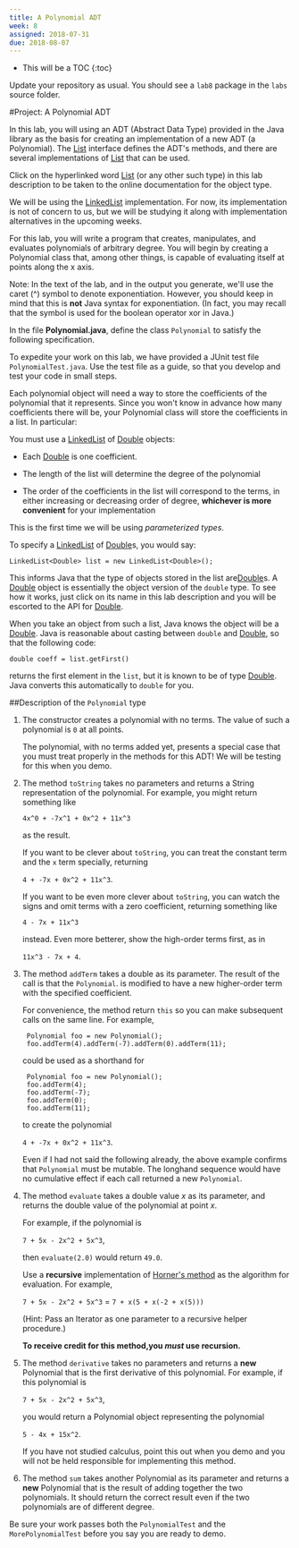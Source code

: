 ```yaml
---
title: A Polynomial ADT
week: 8
assigned: 2018-07-31
due: 2018-08-07
---
```

* This will be a TOC
{:toc}

Update your repository as usual.  You should see a `lab8` package in the `labs` source folder.

#Project: A Polynomial ADT

In this lab, you will using an ADT (Abstract Data Type) provided in the Java library as the basis for creating an implementation of a new ADT (a Polynomial).  The [List](http://java.sun.com/javase/7/docs/api/java/util/List.html) interface defines the ADT\'s methods, and there are several implementations of [List](http://java.sun.com/javase/7/docs/api/java/util/List.html) that can be used.  

Click on the hyperlinked word [List](http://java.sun.com/javase/7/docs/api/java/util/List.html)  (or any other such type) in this lab description to be taken to the online documentation for the object type.

We will be using the [LinkedList](http://java.sun.com/javase/7/docs/api/java/util/LinkedList.html) implementation.  For now, its implementation is not of concern to us, but we will be studying it along with implementation alternatives in the upcoming weeks.

For this lab, you will write a program that creates, manipulates, and evaluates polynomials of arbitrary degree.  You will begin by creating a Polynomial class that, among other things, is capable of evaluating itself at points along the x axis.  

Note: In the text of the lab, and in the output you generate, we\'ll use the caret (^) symbol to denote exponentiation.  However, you should keep in mind that this is **not** Java syntax for exponentiation. (In fact, you may recall that the symbol is used for the boolean operator xor in Java.)

In the file **Polynomial.java**, define the class `Polynomial` to satisfy the following specification.

To expedite your work on this lab, we have provided a JUnit test file `PolynomialTest.java`. Use the test file as a guide, so that you develop and test your code in small steps.

Each polynomial object will need a way to store the coefficients of the polynomial that  it represents.  Since you won\'t know in advance how many coefficients there will be, your Polynomial class will store the coefficients in a list.  In particular:

You must use a  [LinkedList](http://java.sun.com/javase/7/docs/api/java/util/LinkedList.html) of [Double](http://java.sun.com/javase/7/docs/api/java/util/Double.html) objects:

* Each [Double](http://java.sun.com/javase/7/docs/api/java/util/Double.html) is one coefficient.  

* The length of the list will determine the degree of the polynomial

* The order of the coefficients in the list will correspond to the terms, in either increasing or decreasing order of degree, **whichever is more convenient** for your implementation

This is the first time we will be using *parameterized types*.  

To specify a [LinkedList](http://java.sun.com/javase/7/docs/api/java/util/LinkedList.html) of [Double](http://java.sun.com/javase/7/docs/api/java/util/Double.html)s, you would say:

	LinkedList<Double> list = new LinkedList<Double>();
	
This informs Java that the type of objects stored in the list are[Double](http://java.sun.com/javase/7/docs/api/java/util/Double.html)s. A [Double](http://java.sun.com/javase/7/docs/api/java/util/Double.html) object is essentially the object version of the `double` type.  To see how it works, just click on its name in this lab description and you will be escorted to the API for [Double](http://java.sun.com/javase/7/docs/api/java/util/Double.html).

When you take an object from such a list, Java knows the object will be a [Double](http://java.sun.com/javase/7/docs/api/java/util/Double.html). Java is reasonable about casting between `double` and [Double](http://java.sun.com/javase/7/docs/api/java/util/Double.html), so that the following code:

	double coeff = list.getFirst()
	
returns the first element in the `list`, but it is known to be of type [Double](http://java.sun.com/javase/7/docs/api/java/util/Double.html). Java converts this automatically to `double` for you.

##Description of the `Polynomial` type

1. The constructor creates a polynomial with no terms.  The value of such a polynomial is `0` at all points.

	The polynomial, with no terms added yet, presents a special case that you must treat properly in the methods for this ADT!  We will be testing for this when you demo.

2. The method `toString` takes no parameters and returns a String representation of the polynomial.  For example, you might return something like

	`4x^0 + -7x^1 + 0x^2 + 11x^3`

	as the result.

	If you want to be clever about `toString`, you can treat the constant term and the `x` term specially, returning

	`4 + -7x + 0x^2 + 11x^3`.

	If you want to be even more clever about `toString`, you can watch the signs and omit terms with a zero coefficient, returning something like  

	`4 - 7x + 11x^3` 

	instead. Even more betterer, show the high-order terms first, as in 

	`11x^3 - 7x + 4`.


3. The method `addTerm` takes a double as its parameter.  The result of the call is that the `Polynomial`. is modified to have a new higher-order term with the specified coefficient.

	For convenience, the method return `this` so you can make subsequent calls on the same line.  For example, 

		Polynomial foo = new Polynomial();
		foo.addTerm(4).addTerm(-7).addTerm(0).addTerm(11);

	could be used as a shorthand for

		Polynomial foo = new Polynomial();
		foo.addTerm(4);
		foo.addTerm(-7);
		foo.addTerm(0);
		foo.addTerm(11);

	to create the polynomial

	`4 + -7x + 0x^2 + 11x^3`.

	Even if I had not said the following already, the above example confirms that `Polynomial` must be mutable. The longhand sequence would have no cumulative effect if each call returned a new `Polynomial`.


4. The method `evaluate` takes a double value *x* as its parameter, and returns the double value of the polynomial at point *x*.

	For example, if the polynomial is

	`7 + 5x - 2x^2 + 5x^3`,

	then `evaluate(2.0)` would return `49.0`.

	Use a **recursive** implementation of <A href="https://en.wikipedia.org/wiki/Horner%27s_method">Horner\'s method</A> as the algorithm for evaluation. For example,

	`7 + 5x - 2x^2 + 5x^3`  =  `7 + x(5 + x(-2 + x(5)))`

	(Hint: Pass an Iterator as one parameter to a recursive helper procedure.)

	**To receive credit for this method,you *must* use recursion.**


5. The method `derivative` takes no parameters and returns a **new** Polynomial that is the first derivative of this polynomial.  For example, if this polynomial is 

	`7 + 5x - 2x^2 + 5x^3`,

	you would return a Polynomial object  representing the polynomial 

	`5 - 4x + 15x^2`.

	If you have not studied calculus, point this out when you demo and you will not be held responsible for implementing this method.

6. The method `sum` takes another Polynomial as its parameter and returns a **new** Polynomial that is the result of adding together the two polynomials.  It should return the correct result even if the two polynomials are of different degree.


Be sure your work passes both the `PolynomialTest` and the `MorePolynomialTest` before you say you are ready to demo.

